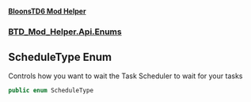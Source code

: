 #### [BloonsTD6 Mod Helper](README.md 'README')
### [BTD_Mod_Helper.Api.Enums](README.md#BTD_Mod_Helper.Api.Enums 'BTD_Mod_Helper.Api.Enums')

## ScheduleType Enum

Controls how you want to wait the Task Scheduler to wait for your tasks

```csharp
public enum ScheduleType
```